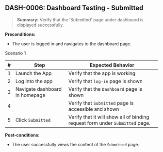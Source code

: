 ## **DASH-0006:** Dashboard Testing - Submitted

> **Summary:** Verify that the 'Submitted' page under dashboard is displayed successfully.  <br>

**Preconditions:** 
- The user is logged in and navigates to the dashboard page.

Scenario 1 

 | \# | Step | Expected Behavior | 
 |----|------|-------------------| 
 |  1 |Launch the App   | Verify that the app is working| 
 |  2 |Log into the app      | Verify that `log-in` page is shown  | 
 |  3 |Navigate dashboard in homepage     | Verify that the `Dashboard` page is shown   | 
 |  4 |      | Verify that `Submitted` page is accessible and shown    |
 |  5 |Click `Submitted`      | Verify that it will show all of  binding request form under `Submitted` page.   | 


**Post-conditions:**  

- The user successfully views the content of the `Submitted` page.